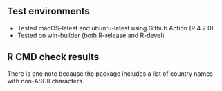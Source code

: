 ## Test environments

* Tested macOS-latest and ubuntu-latest using Github Action (R 4.2.0).
* Tested on win-builder (both R-release and R-devel)

## R CMD check results

There is one note because the package includes a list of country names with non-ASCII characters.